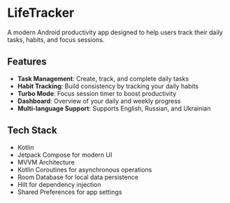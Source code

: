 # LifeTracker

A modern Android productivity app designed to help users track their daily tasks, habits, and focus sessions.

## Features

- **Task Management**: Create, track, and complete daily tasks
- **Habit Tracking**: Build consistency by tracking your daily habits
- **Turbo Mode**: Focus session timer to boost productivity
- **Dashboard**: Overview of your daily and weekly progress
- **Multi-language Support**: Supports English, Russian, and Ukrainian

## Tech Stack

- Kotlin
- Jetpack Compose for modern UI
- MVVM Architecture
- Kotlin Coroutines for asynchronous operations
- Room Database for local data persistence
- Hilt for dependency injection
- Shared Preferences for app settings
